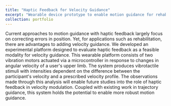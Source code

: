 ```yaml
---
title: "Haptic Feedback for Velocity Guidance"
excerpt: "Wearable device prototype to enable motion guidance for rehabilitation through cutaneous haptic feedback. Accepted to the Work-in-progress track of the 2020 Haptics Symposium.<br/><img src='/images/haptic.png'>"
collection: portfolio
---
```


Current approaches to motion guidance with haptic feedback largely focus on correcting errors in position. Yet, for applications such as rehabilitation, there are advantages to adding velocity guidance. We developed an experimental platform designed to evaluate haptic feedback as a feasible modality for velocity guidance. This wearable platform consists of two vibration motors actuated via a microcontroller in response to changes in angular velocity of a user's upper limb. The system produces vibrotactile stimuli with intensities dependent on the difference between the participant's velocity and a prescribed velocity profile. The observations made through this analysis will enable future studies into the role of haptic feedback in velocity modulation. Coupled with existing work in trajectory guidance, this system holds the potential to enable more robust motion guidance.  
